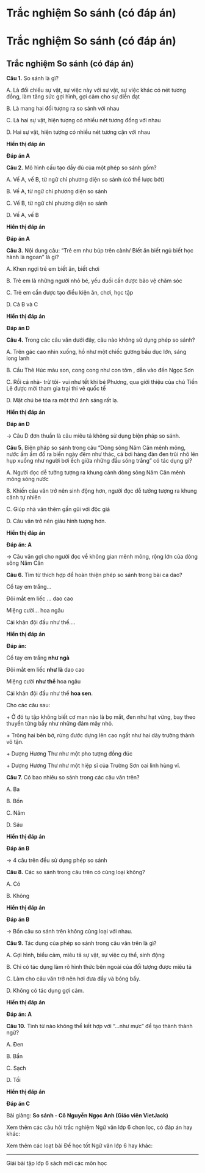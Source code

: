 # Trắc nghiệm So sánh (có đáp án)

# Trắc nghiệm So sánh (có đáp án)

## Trắc nghiệm So sánh (có đáp án)

**Câu 1.** So sánh là gì?

A. Là đối chiếu sự vật, sự việc này với sự vật, sự việc khác có nét tương đồng, làm tăng sức gợi hình, gợi cảm cho sự diễn đạt

B. Là mang hai đối tượng ra so sánh với nhau

C. Là hai sự vật, hiện tượng có nhiều nét tương đồng với nhau

D. Hai sự vật, hiện tượng có nhiều nét tương cận với nhau

**Hiển thị đáp án**

**Đáp án A**

**Câu 2.** Mô hình cấu tạo đầy đủ của một phép so sánh gồm?

A. Vế A, vế B, từ ngữ chỉ phương diện so sánh (có thể lược bớt)

B. Vế A, từ ngữ chỉ phương diện so sánh

C. Vế B, từ ngữ chỉ phương diện so sánh

D. Vế A, vế B

**Hiển thị đáp án**

**Đáp án A**

**Câu 3.** Nội dung câu: “Trẻ em như búp trên cành/ Biết ăn biết ngủ biết học hành là ngoan” là gì?

A. Khen ngợi trẻ em biết ăn, biết chơi

B. Trẻ em là những người nhỏ bé, yếu đuối cần được bảo vệ chăm sóc

C. Trẻ em cần được tạo điều kiện ăn, chơi, học tập

D. Cả B và C

**Hiển thị đáp án**

**Đáp án D**

**Câu 4.** Trong các câu văn dưới đây, câu nào không sử dụng phép so sánh?

A. Trên gác cao nhìn xuống, hồ như một chiếc gương bầu dục lớn, sáng long lanh

B. Cầu Thê Húc màu son, cong cong như con tôm , dẫn vào đền Ngọc Sơn

C. Rồi cả nhà- trừ tôi- vui như tết khi bé Phương, qua giới thiệu của chú Tiến Lê được mời tham gia trại thi vẽ quốc tế

D. Mặt chú bé tỏa ra một thứ ánh sáng rất lạ.

**Hiển thị đáp án**

**Đáp án D**

→ Câu D đơn thuần là câu miêu tả không sử dụng biện pháp so sánh.

**Câu 5.** Biện pháp so sánh trong câu “Dòng sông Năm Căn mênh mông, nước ầm ầm đổ ra biển ngày đêm như thác, cá bơi hàng đàn đen trũi nhô lên hụp xuống như người bơi ếch giữa những đầu sóng trắng” có tác dụng gì?

A. Người đọc dễ tưởng tượng ra khung cảnh dòng sông Năm Căn mênh mông sóng nước

B. Khiến câu văn trở nên sinh động hơn, người đọc dễ tưởng tượng ra khung cảnh tự nhiên

C. Giúp nhà văn thêm gần gũi với độc giả

D. Câu văn trở nên giàu hình tượng hơn.

**Hiển thị đáp án**

**Đáp án: A**

→ Câu văn gợi cho người đọc về không gian mênh mông, rộng lớn của dòng sông Năm Căn

**Câu 6.** Tìm từ thích hợp để hoàn thiện phép so sánh trong bài ca dao?

Cổ tay em trắng…

Đôi mắt em liếc … dao cao

Miệng cười… hoa ngâu

Cái khăn đội đầu như thể….

**Hiển thị đáp án**

**Đáp án:**

Cổ tay em trắng **như ngà**

Đôi mắt em liếc **như là** dao cao

Miệng cười **như thể** hoa ngâu

Cái khăn đội đầu như thể **hoa sen**.

Cho các câu sau:

\+ Ở đó tụ tập không biết cơ man nào là bọ mắt, đen như hạt vừng, bay theo thuyền từng bầy như những đám mây nhỏ.

\+ Trông hai bên bờ, rừng đước dựng lên cao ngất như hai dãy trường thành vô tận.

\+ Dượng Hương Thư như một pho tượng đồng đúc

\+ Dượng Hương Thư như một hiệp sĩ của Trường Sơn oai linh hùng vĩ.

**Câu 7.** Có bao nhiêu so sánh trong các câu văn trên?

A. Ba

B. Bốn

C. Năm

D. Sáu

**Hiển thị đáp án**

**Đáp án B**

→ 4 câu trên đều sử dụng phép so sánh

**Câu 8.** Các so sánh trong câu trên có cùng loại không?

A. Có

B. Không

**Hiển thị đáp án**

**Đáp án B**

→ Bốn câu so sánh trên không cùng loại với nhau.

**Câu 9.** Tác dụng của phép so sánh trong câu văn trên là gì?

A. Gợi hình, biểu cảm, miêu tả sự vật, sự việc cụ thể, sinh động

B. Chỉ có tác dụng làm rõ hình thức bên ngoài của đối tượng được miêu tả

C. Làm cho câu văn trở nên hơi đưa đẩy và bóng bẩy.

D. Không có tác dụng gợi cảm.

**Hiển thị đáp án**

**Đáp án: A**

**Câu 10.** Tình từ nào không thể kết hợp với “…như mực” để tạo thành thành ngữ?

A. Đen

B. Bẩn

C. Sạch

D. Tối

**Hiển thị đáp án**

**Đáp án C**

Bài giảng: **So sánh - Cô Nguyễn Ngọc Anh (Giáo viên VietJack)**

Xem thêm các câu hỏi trắc nghiệm Ngữ văn lớp 6 chọn lọc, có đáp án hay khác:

Xem thêm các loạt bài Để học tốt Ngữ văn lớp 6 hay khác:

* * *

Giải bài tập lớp 6 sách mới các môn học

